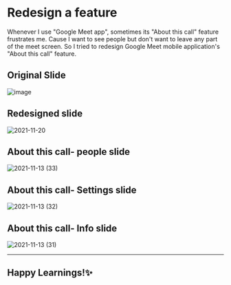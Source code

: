 # Redesign a feature 

Whenever I use "Google Meet app", sometimes its "About this call" feature frustrates me. Cause I want to see people but don't want to leave any part of the meet screen. So I tried to redesign Google Meet mobile application's "About this call" feature.

## Original Slide

![image](https://user-images.githubusercontent.com/87236107/142981721-e1882436-841f-4ac3-a90c-b0cfc356032e.png)

## Redesigned slide

![2021-11-20](https://user-images.githubusercontent.com/87236107/142764356-2e02986c-3ce8-46f4-9d68-d2162a21157a.png)

## About this call- people slide

![2021-11-13 (33)](https://user-images.githubusercontent.com/87236107/142764363-378803d7-ea01-4c30-b5c9-d5fc1c5e5997.png)

## About this call- Settings slide

![2021-11-13 (32)](https://user-images.githubusercontent.com/87236107/142764378-65df64b6-877b-4995-a37b-e044ccc97d59.png)

## About this call- Info slide

![2021-11-13 (31)](https://user-images.githubusercontent.com/87236107/142764398-dd2dcc6e-d219-41b5-8092-7ca549507d61.png)

<hr>

## Happy Learnings!✨
